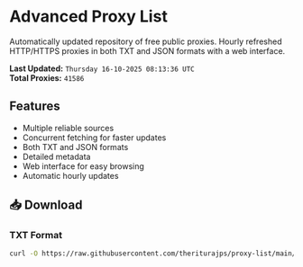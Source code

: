 # Advanced Proxy List

Automatically updated repository of free public proxies. Hourly refreshed HTTP/HTTPS proxies in both TXT and JSON formats with a web interface.

**Last Updated:** `Thursday 16-10-2025 08:13:36 UTC`  
**Total Proxies:** `41586`

## Features
- Multiple reliable sources
- Concurrent fetching for faster updates
- Both TXT and JSON formats
- Detailed metadata
- Web interface for easy browsing
- Automatic hourly updates

## 📥 Download

### TXT Format
```bash
curl -O https://raw.githubusercontent.com/theriturajps/proxy-list/main/proxies.txt